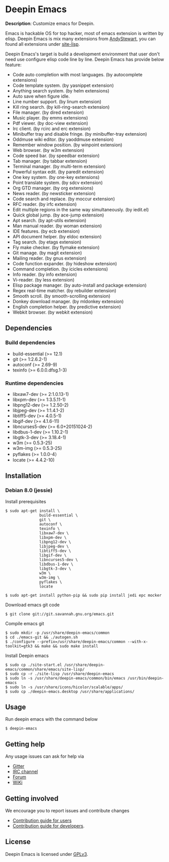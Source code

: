 # Deepin Emacs

**Description**: Customize emacs for Deepin.

Emacs is hackable OS for top hacker, most of emacs extension is written by elisp.
Deepin Emacs is mix many extensions from [AndyStewart](http://www.emacswiki.org/emacs/AndyStewart),
you can found all extensions under [site-lisp](https://gitcafe.com/Deepin/deepin-emacs/tree/master/site-lisp).

Deepin Emacs's target is build a development environment that user don't need use configure elisp code line by line.
Deepin Emacs has provide below feature:

- Code auto completion with most languages. (by autocomplete extensions)
- Code template system. (by yasnippet extension)
- Anything search system. (by helm extensions)
- Auto save when figure idle.
- Line number support. (by linum extension)
- Kill ring search. (by kill-ring-search extension)
- File manager. (by dired extension)
- Music player. (by emms extensions)
- Pdf viewer. (by doc-view extension)
- Irc client. (by rcirc and erc extension)
- Minibuffer tray and disable fringe. (by minibuffer-tray extension)
- Oddmuse wiki editor. (by yaoddmuse extension)
- Remember window position. (by winpoint extension)
- Web browser. (by w3m extension)
- Code speed bar. (by speedbar extension)
- Tab manager. (by tabbar extension)
- Terminal manager. (by multi-term extension)
- Powerful syntax edit. (by paredit extension)
- One key system. (by one-key extensions)
- Point translate system. (by sdcv extension)
- Org GTD manager. (by org extensions)
- News reader. (by newsticker extension)
- Code search and replace. (by moccur extension)
- RFC reader. (by irfc extension)
- Edit multiple regions in the same way simultaneously. (by iedit.el)
- Quick global jump. (by ace-jump extension)
- Apt search. (by apt-utils extension)
- Man manual reader. (by woman extension)
- IDE features. (by ecb extension)
- API document helper. (by eldoc extension)
- Tag search. (by etags extension)
- Fly make checker. (by flymake extension)
- Git manage. (by magit extension)
- Mailing reader. (by gnus extension)
- Code function expander. (by hideshow extension)
- Command completion. (by icicles extensions)
- Info reader. (by info extension)
- Vi-reader. (by less extension)
- Elisp package manager. (by auto-install and package extension)
- Regex real-time matcher. (by rebuilder extension)
- Smooth scroll. (by smooth-scrolling extension)
- Donkey download manager. (by mldonkey extension)
- English completion helper. (by predictive extension)
- Webkit browser. (by webkit extension)

## Dependencies

### Build dependencies

 - build-essential (>= 12.1)
 - git (>= 1:2.6.2-1)
 - autoconf (>= 2.69-9)
 - texinfo (>= 6.0.0.dfsg.1-3)

### Runtime dependencies

 - libxaw7-dev (>= 2:1.0.13-1)
 - libxpm-dev (>= 1:3.5.11-1)
 - libpng12-dev (>= 1.2.50-2)
 - libjpeg-dev (>= 1:1.4.1-2)
 - libtiff5-dev (>= 4.0.5-1)
 - libgif-dev (>= 4.1.6-11)
 - libncurses5-dev (>= 6.0+20151024-2)
 - libdbus-1-dev (>= 1.10.2-1)
 - libgtk-3-dev (>= 3.18.4-1)
 - w3m (>= 0.5.3-25)
 - w3m-img (>= 0.5.3-25)
 - pyflakes (>= 1.0.0-4）
 - locate (>= 4.4.2-10)

## Installation

### Debian 8.0 (jessie)

Install prerequisites
```
$ sudo apt-get install \
               build-essential \
               git \
               autoconf \
               texinfo \
               libxaw7-dev \
               libxpm-dev \
               libpng12-dev \
               libjpeg-dev \
               libtiff5-dev \
               libgif-dev \
               libncurses5-dev \
               libdbus-1-dev \
               libgtk-3-dev \
               w3m \
               w3m-img \
               pyflakes \
               locate
```
```
$ sudo apt-get install python-pip && sudo pip install jedi epc mocker
```

Download emacs git code
```
$ git clone git://git.savannah.gnu.org/emacs.git
```

Compile emacs git
```
$ sudo mkdir -p /usr/share/deepin-emacs/common
$ cd ./emacs-git && ./autogen.sh
$ ./configure --prefix=/usr/share/deepin-emacs/common --with-x-toolkit=gtk3 && make && sudo make install
```

Install Deepin emacs
```
$ sudo cp ./site-start.el /usr/share/deepin-emacs/common/share/emacs/site-lisp/
$ sudo cp -r ./site-lisp /usr/share/deepin-emacs
$ sudo ln -s /usr/share/deepin-emacs/common/bin/emacs /usr/bin/deepin-emacs
$ sudo ln -s /usr/share/icons/hicolor/scalable/apps/
$ sudo cp ./deepin-emacs.desktop /usr/share/applications/
```

## Usage

Run deepin emacs with the command below
```
$ deepin-emacs
```

## Getting help

Any usage issues can ask for help via

* [Gitter](https://gitter.im/orgs/linuxdeepin/rooms)
* [IRC channel](https://webchat.freenode.net/?channels=deepin)
* [Forum](https://bbs.deepin.org)
* [WiKi](http://wiki.deepin.org/)

## Getting involved

We encourage you to report issues and contribute changes

* [Contribution guide for users](http://wiki.deepin.org/index.php?title=Contribution_Guidelines_for_Users)
* [Contribution guide for developers](http://wiki.deepin.org/index.php?title=Contribution_Guidelines_for_Developers).

## License

Deepin Emacs is licensed under [GPLv3](LICENSE).
